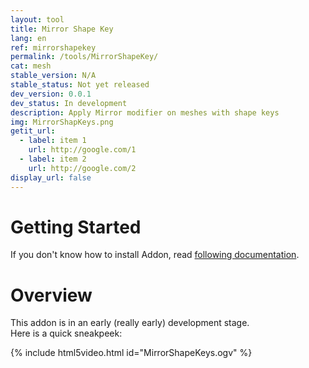 ```yaml
---
layout: tool
title: Mirror Shape Key
lang: en
ref: mirrorshapekey
permalink: /tools/MirrorShapeKey/
cat: mesh
stable_version: N/A
stable_status: Not yet released
dev_version: 0.0.1
dev_status: In development
description: Apply Mirror modifier on meshes with shape keys
img: MirrorShapKeys.png
getit_url:
  - label: item 1
    url: http://google.com/1
  - label: item 2
    url: http://google.com/2
display_url: false
---
```


# Getting Started
If you don't know how to install Addon, read [following documentation]({{site.base_url}}/AddonInstallation/).  

# Overview

This addon is in an early (really early) development stage.  
Here is a quick sneakpeek:  

{% include html5video.html id="MirrorShapeKeys.ogv" %}
